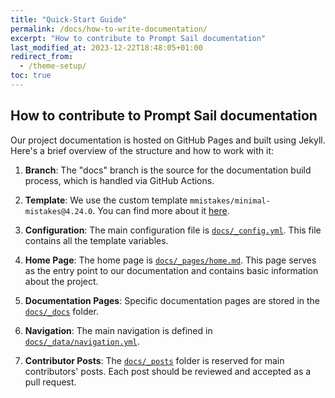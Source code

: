 ```yaml
---
title: "Quick-Start Guide"
permalink: /docs/how-to-write-documentation/
excerpt: "How to contribute to Prompt Sail documentation"
last_modified_at: 2023-12-22T18:48:05+01:00
redirect_from:
  - /theme-setup/
toc: true
---
```





## How to contribute to Prompt Sail documentation

Our project documentation is hosted on GitHub Pages and built using Jekyll. Here's a brief overview of the structure and how to work with it:

1. **Branch**: The "docs" branch is the source for the documentation build process, which is handled via GitHub Actions.

2. **Template**: We use the custom template `mmistakes/minimal-mistakes@4.24.0`. You can find more about it [here](https://github.com/mmistakes/minimal-mistakes/tree/master).

3. **Configuration**: The main configuration file is [`docs/_config.yml`](https://github.com/PromptSail/prompt_sail/tree/docs/docs/_config.yml). This file contains all the template variables.

4. **Home Page**: The home page is [`docs/_pages/home.md`](https://github.com/PromptSail/prompt_sail/tree/docs/docs/_pages/home.md). This page serves as the entry point to our documentation and contains basic information about the project.

5. **Documentation Pages**: Specific documentation pages are stored in the [`docs/_docs`](https://github.com/PromptSail/prompt_sail/tree/docs/docs/_docs) folder.

6. **Navigation**: The main navigation is defined in [`docs/_data/navigation.yml`](https://github.com/PromptSail/prompt_sail/tree/docs/docs/_data/navigation.yml).

7. **Contributor Posts**: The [`docs/_posts`](https://github.com/PromptSail/prompt_sail/tree/docs/docs/_posts) folder is reserved for main contributors' posts. Each post should be reviewed and accepted as a pull request.

